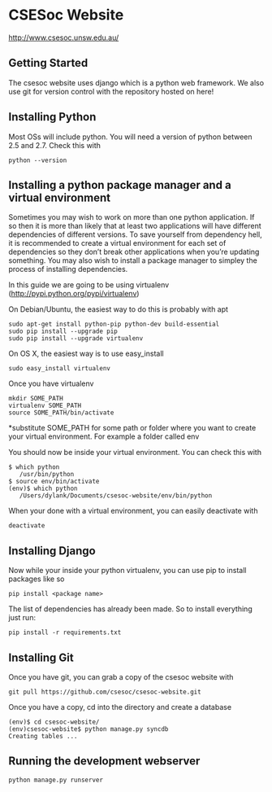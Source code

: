 CSESoc Website
==========================================

http://www.csesoc.unsw.edu.au/

Getting Started
---------------------

The csesoc website uses django which is a python web framework. We also use git for version control with the repository hosted on here!

Installing Python
-----------------

Most OSs will include python. You will need a version of python between 2.5 and 2.7. Check this with

	python --version

Installing a python package manager and a virtual environment
-------------------------------------------------------------

Sometimes you may wish to work on more than one python application. If so then it is more than likely that at least two applications will have different dependencies of different versions. To save yourself from dependency hell, it is recommended to create a virtual environment for each set of dependencies so they don’t break other applications when you’re updating something. You may also wish to install a package manager to simpley the process of installing dependencies.

In this guide we are going to be using virtualenv (http://pypi.python.org/pypi/virtualenv)

On Debian/Ubuntu, the easiest way to do this is probably with apt

	sudo apt-get install python-pip python-dev build-essential
	sudo pip install --upgrade pip
	sudo pip install --upgrade virtualenv

On OS X, the easiest way is to use easy_install

	sudo easy_install virtualenv

Once you have virtualenv

	mkdir SOME_PATH
	virtualenv SOME_PATH
	source SOME_PATH/bin/activate

*substitute SOME_PATH for some path or folder where you want to create your virtual environment. For example a folder called env

You should now be inside your virtual environment. You can check this with

	$ which python
	   /usr/bin/python
	$ source env/bin/activate
	(env)$ which python
	   /Users/dylank/Documents/csesoc-website/env/bin/python

When your done with a virtual environment, you can easily deactivate with

	deactivate

Installing Django
-----------------

Now while your inside your python virtualenv, you can use pip to install packages like so

	pip install <package name>

The list of dependencies has already been made. So to install everything just run:

	pip install -r requirements.txt

Installing Git
--------------

Once you have git, you can grab a copy of the csesoc website with

	git pull https://github.com/csesoc/csesoc-website.git
	
Once you have a copy, cd into the directory and create a database

	(env)$ cd csesoc-website/
	(env)csesoc-website$ python manage.py syncdb
	Creating tables ...

Running the development webserver
---------------------------------

	python manage.py runserver
